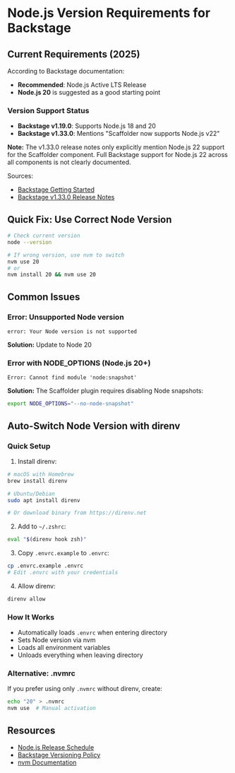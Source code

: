 # Node.js Version Requirements for Backstage

## Current Requirements (2025)

According to Backstage documentation:
- **Recommended**: Node.js Active LTS Release
- **Node.js 20** is suggested as a good starting point

### Version Support Status

- **Backstage v1.19.0**: Supports Node.js 18 and 20
- **Backstage v1.33.0**: Mentions "Scaffolder now supports Node.js v22"

**Note:** The v1.33.0 release notes only explicitly mention Node.js 22 support for the Scaffolder component. Full Backstage support for Node.js 22 across all components is not clearly documented.

Sources:
- [Backstage Getting Started](https://backstage.io/docs/getting-started/)
- [Backstage v1.33.0 Release Notes](https://backstage.io/docs/releases/v1.33.0/)


## Quick Fix: Use Correct Node Version

```bash
# Check current version
node --version

# If wrong version, use nvm to switch
nvm use 20
# or
nvm install 20 && nvm use 20
```


## Common Issues

### Error: Unsupported Node version
```
error: Your Node version is not supported
```
**Solution:** Update to Node 20

### Error with NODE_OPTIONS (Node.js 20+)
```
Error: Cannot find module 'node:snapshot'
```
**Solution:** The Scaffolder plugin requires disabling Node snapshots:
```bash
export NODE_OPTIONS="--no-node-snapshot"
```


## Auto-Switch Node Version with direnv

### Quick Setup

1. Install direnv:
```bash
# macOS with Homebrew
brew install direnv

# Ubuntu/Debian
sudo apt install direnv

# Or download binary from https://direnv.net
```

2. Add to `~/.zshrc`:
```bash
eval "$(direnv hook zsh)"
```

3. Copy `.envrc.example` to `.envrc`:
```bash
cp .envrc.example .envrc
# Edit .envrc with your credentials
```

4. Allow direnv:
```bash
direnv allow
```

### How It Works

- Automatically loads `.envrc` when entering directory
- Sets Node version via nvm
- Loads all environment variables
- Unloads everything when leaving directory

### Alternative: .nvmrc

If you prefer using only `.nvmrc` without direnv, create:
```bash
echo "20" > .nvmrc
nvm use  # Manual activation
```

## Resources

- [Node.js Release Schedule](https://nodejs.org/en/about/previous-releases)
- [Backstage Versioning Policy](https://backstage.io/docs/overview/versioning-policy/)
- [nvm Documentation](https://github.com/nvm-sh/nvm)